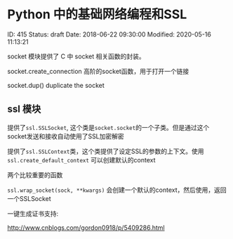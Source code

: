 # Python 中的基础网络编程和SSL


ID: 415
Status: draft
Date: 2018-06-22 09:30:00
Modified: 2020-05-16 11:13:21


socket 模块提供了 C 中 socket 相关函数的封装。

socket.create_connection 高阶的socket函数，用于打开一个链接

socket.dup() duplicate the socket


## ssl 模块

提供了`ssl.SSLSocket`, 这个类是`socket.socket`的一个子类。但是通过这个socket发送和接收自动使用了SSL加密解密

提供了`ssl.SSLContext`类，这个类提供了设定SSL的参数的上下文。使用 `ssl.create_default_context` 可以创建默认的context

两个比较重要的函数

`ssl.wrap_socket(sock, **kwargs)` 会创建一个默认的context，然后使用，返回一个SSLSocket


一键生成证书支持: 

http://www.cnblogs.com/gordon0918/p/5409286.html